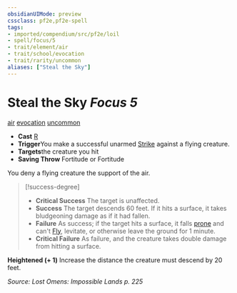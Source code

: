 ```yaml
---
obsidianUIMode: preview
cssclass: pf2e,pf2e-spell
tags:
- imported/compendium/src/pf2e/loil
- spell/focus/5
- trait/element/air
- trait/school/evocation
- trait/rarity/uncommon
aliases: ["Steal the Sky"]
---
```

# Steal the Sky *Focus 5*   
[air](air.md)  [evocation](evocation.md)  [uncommon](uncommon.md)  

- **Cast** [R](chapter-9-playing-the-game.md#Actions "Reaction") 
- **Trigger**You make a successful unarmed [Strike](strike.md) against a flying creature.
- **Targets**the creature you hit
- **Saving Throw** Fortitude or Fortitude

You deny a flying creature the support of the air.

> [!success-degree] 
> - **Critical Success** The target is unaffected.
> - **Success** The target descends 60 feet. If it hits a surface, it takes bludgeoning damage as if it had fallen.
> - **Failure** As success; if the target hits a surface, it falls [prone](conditions.md#Prone) and can't [Fly](rules/actions/fly.md), levitate, or otherwise leave the ground for 1 minute.
> - **Critical Failure** As failure, and the creature takes double damage from hitting a surface.

**Heightened (+ 1)** Increase the distance the creature must descend by 20 feet.

*Source: Lost Omens: Impossible Lands p. 225*